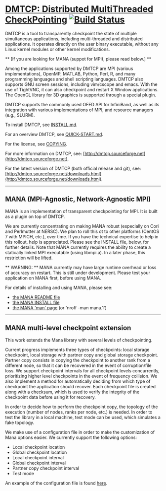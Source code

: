 # [DMTCP: Distributed MultiThreaded CheckPointing](http://dmtcp.sourceforge.net/) [![Build Status](https://travis-ci.org/dmtcp/dmtcp.png?branch=master)](https://travis-ci.org/dmtcp/dmtcp)

DMTCP is a tool to transparently checkpoint the state of multiple simultaneous
applications, including multi-threaded and distributed applications. It
operates directly on the user binary executable, without any Linux kernel
modules or other kernel modifications.

** [If you are looking for MANA (suppot for MPI), please read below.] **

Among the applications supported by DMTCP are MPI (various implementations),
OpenMP, MATLAB, Python, Perl, R, and many programming languages and shell
scripting languages. DMTCP also supports GNU screen sessions, including
vim/cscope and emacs. With the use of TightVNC, it can also checkpoint
and restart X Window applications.  The OpenGL library for 3D graphics
is supported through a special plugin.

DMTCP supports the commonly used OFED API for InfiniBand, as well as its
integration with various implementations of MPI, and resource managers
(e.g., SLURM).

To install DMTCP, see [INSTALL.md](INSTALL.md).

For an overview DMTCP, see [QUICK-START.md](QUICK-START.md).

For the license, see [COPYING](COPYING).

For more information on DMTCP, see: [http://dmtcp.sourceforge.net](http://dmtcp.sourceforge.net).

For the latest version of DMTCP (both official release and git), see:
[http://dmtcp.sourceforge.net/downloads.html](http://dmtcp.sourceforge.net/downloads.html).

---

## MANA (MPI-Agnostic, Network-Agnostic MPI)

MANA is an implementation of transparent checkpointing for MPI.  It is
built as a plugin on top of DMTCP.

We are currently concentrating on making MANA robust (especially on Cori
and Perlmutter at NERSC).  We plan to roll this ot to other platforms
(CentOS 7 with MPICH, etc.), over time.  If you have the technical expertise
to help in this rollout, help is appreciated.  Please see the INSTALL
file, below, for further details.  Note that MANA currently requires
the ability to create a statically linked MPI executable (using libmpi.a).
In a later phase, this restriction will be lifted.

** WARNING: ** MANA currently may have large runtime overhead or loss
of accuracy on restart.  This is still under development.  Please test
your application on MANA first, before using MANA.

For details of installing and using MANA, please see:
- [the MANA README file](https://github.com/mpickpt/mana/blob/master/contrib/mpi-proxy-split/README)
- [the MANA INSTALL file](https://github.com/mpickpt/mana/blob/master/contrib/mpi-proxy-split/INSTALL)
- [the MANA 'man' page](https://github.com/mpickpt/mana/blob/master/manpages/mana.1) (or 'nroff -man mana.1')

---

## MANA multi-level checkpoint extension

This work extends the Mana library with several levels of checkpointing.

Current progress implements three types of checkpoints: local storage checkpoint, local storage with partner copy and global storage checkpoint. Partner copy consists in copying the checkpoint to another rank from a different node, so that it can be recovered in the event of corruption/file loss. We support checkpoint intervals for all checkpoint levels concurrently, prioritizing higher level checkpoints in the event of frequency collision. We also implement a method for automatically deciding from which type of checkpoint the application should recover. Each checkpoint file is created along with a checksum, which is used to verify the integrity of the checkpoint data before using it for recovery. 

In order to decide how to perform the checkpoint copy, the topology of the execution (number of nodes, ranks per node, etc.) is needed. In order to test the library in a local machine, test mode can be used, which simulates a fake topology.

We make use of a configuration file in order to make the customization of Mana options easier. We currently support the following options:

- Local checkpoint location
- Global checkpoint location
- Local checkpoint interval
- Global checkpoint interval
- Partner copy checkpoint interval
- Test mode

An example of the configuration file is found [here](templates/mana.conf).
